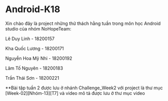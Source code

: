 # Android-K18
Xin chào đây là project những thử thách hằng tuần trong môn học Android studio của nhóm NoHopeTeam:

Lê Duy Linh - 18200157

Kha Quốc Lương - 18200171

Nguyễn Hoa Mỹ Nhi - 18200192

Lâm Tố Nguyên - 18200183

Trần Thái Sơn - 18200221

**Bài tập tuần 2 được lưu ở nhánh Challenge_Week2 với project là thư mục [Week-02][Nhóm-13][T7] và video mô tả được lưu ở thư mục video

